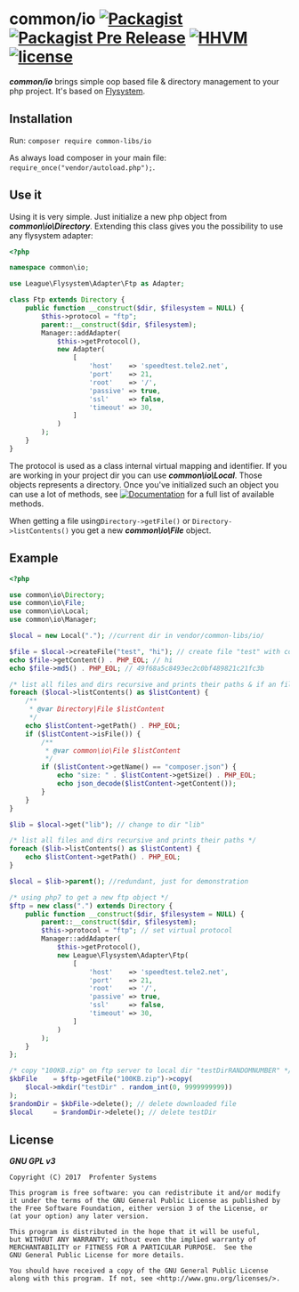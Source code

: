 # common/io [![Packagist](https://img.shields.io/packagist/v/common-libs/io.svg?style=flat-square)](https://github.com/common-libs/io) [![Packagist Pre Release](https://img.shields.io/packagist/vpre/common-libs/io.svg?style=flat-square)](https://github.com/common-libs/io) [![HHVM](https://img.shields.io/hhvm/common-libs/io.svg?style=flat-square)](https://github.com/common-libs/io) [![license](https://img.shields.io/github/license/common-libs/io.svg?style=flat-square)](https://github.com/common-libs/io)
***common/io*** brings simple oop based file & directory management to your php project. It's based on [Flysystem](https://flysystem.thephpleague.com/).

## Installation

Run: `composer require common-libs/io`

As always load composer in your main file: `require_once("vendor/autoload.php");`.

## Use it
Using it is very simple. Just initialize a new php object from ***common\io\Directory***. Extending this class gives you the possibility to use any flysystem adapter:

```php
<?php

namespace common\io;

use League\Flysystem\Adapter\Ftp as Adapter;

class Ftp extends Directory {
	public function __construct($dir, $filesystem = NULL) {
		$this->protocol = "ftp";
		parent::__construct($dir, $filesystem);
		Manager::addAdapter(
			$this->getProtocol(),
			new Adapter(
				[
					'host'    => 'speedtest.tele2.net',
					'port'    => 21,
					'root'    => '/',
					'passive' => true,
					'ssl'     => false,
					'timeout' => 30,
				]
			)
		);
	}
}
```
The protocol is used as a class internal virtual mapping and identifier. If you are working in your project dir you can use  ***common\io\Local***. Those objects represents a directory. Once you've initialized such an object you can use a lot of methods, see [![Documentation](https://img.shields.io/badge/Documentation-api-orange.svg?style=flat-square)](https://common-libs.github.io/io/) for a full list of available methods.

When getting a file using`Directory->getFile()` or `Directory->listContents()` you get a new ***common\io\File*** object.

## Example
```php
<?php

use common\io\Directory;
use common\io\File;
use common\io\Local;
use common\io\Manager;

$local = new Local("."); //current dir in vendor/common-libs/io/

$file = $local->createFile("test", "hi"); // create file "test" with content hi
echo $file->getContent() . PHP_EOL; // hi
echo $file->md5() . PHP_EOL; // 49f68a5c8493ec2c0bf489821c21fc3b

/* list all files and dirs recursive and prints their paths & if an file "composer.json" is found more infos are printed */
foreach ($local->listContents() as $listContent) { 
	/**
	 * @var Directory|File $listContent
	 */
	echo $listContent->getPath() . PHP_EOL;
	if ($listContent->isFile()) {
		/**
		 * @var common\io\File $listContent
		 */
		if ($listContent->getName() == "composer.json") {
			echo "size: " . $listContent->getSize() . PHP_EOL;
			echo json_decode($listContent->getContent());
		}
	}
}

$lib = $local->get("lib"); // change to dir "lib"

/* list all files and dirs recursive and prints their paths */
foreach ($lib->listContents() as $listContent) {
	echo $listContent->getPath() . PHP_EOL;
}

$local = $lib->parent(); //redundant, just for demonstration

/* using php7 to get a new ftp object */
$ftp = new class(".") extends Directory {
	public function __construct($dir, $filesystem = NULL) {
		parent::__construct($dir, $filesystem);
		$this->protocol = "ftp"; // set virtual protocol
		Manager::addAdapter(
			$this->getProtocol(),
			new League\Flysystem\Adapter\Ftp(
				[
					'host'    => 'speedtest.tele2.net',
					'port'    => 21,
					'root'    => '/',
					'passive' => true,
					'ssl'     => false,
					'timeout' => 30,
				]
			)
		);
	}
};

/* copy "100KB.zip" on ftp server to local dir "testDirRANDOMNUMBER" */
$kbFile    = $ftp->getFile("100KB.zip")->copy(
	$local->mkdir("testDir" . random_int(0, 9999999999))
);
$randomDir = $kbFile->delete(); // delete downloaded file
$local     = $randomDir->delete(); // delete testDir
```
## License

*****GNU GPL v3*****

    Copyright (C) 2017  Profenter Systems

    This program is free software: you can redistribute it and/or modify
    it under the terms of the GNU General Public License as published by
    the Free Software Foundation, either version 3 of the License, or
    (at your option) any later version.

    This program is distributed in the hope that it will be useful,
    but WITHOUT ANY WARRANTY; without even the implied warranty of
    MERCHANTABILITY or FITNESS FOR A PARTICULAR PURPOSE.  See the
    GNU General Public License for more details.

    You should have received a copy of the GNU General Public License 
    along with this program. If not, see <http://www.gnu.org/licenses/>.
